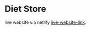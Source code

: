 # Diet Store

live website via netlify [live-website-link](https://meek-dango-c2cbdd.netlify.app/).
